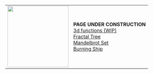 <html>
  <body>
    <table>
      <tr>
        <td><img width="200" src="https://chefpino.github.io/fun/imgs/panepugliese.img.jpeg"></td>
        <td><b>PAGE UNDER CONSTRUCTION</b><br>
            <a href="https://chefpino.github.io/fun/plotmathfunctions/">3d functions (WIP)</a><br>
            <a href="https://chefpino.github.io/fun/fractals/tree/">Fractal Tree</a><br>
            <a href="https://chefpino.github.io/fun/fractals/mandelbrot/">Mandelbrot Set</a><br>
            <a href="https://chefpino.github.io/fun/fractals/burningship/">Burning Ship</a><br>
        </td>
      </tr>
    </table>
  </body>
</html>
